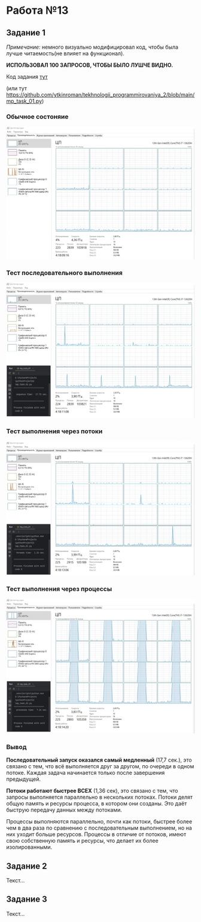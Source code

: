 # Работа №13

## Задание 1

*Примечание:* немного визуально модифицировал код, чтобы была лучше читаемость(не влияет на функционал).

__ИСПОЛЬЗОВАЛ 100 ЗАПРОСОВ, ЧТОБЫ БЫЛО ЛУШЧЕ ВИДНО.__

Код задания [тут](https://github.com/ytkinroman/tekhnologii_programmirovaniya_2/blob/main/mp_task_01.py)

(или тут https://github.com/ytkinroman/tekhnologii_programmirovaniya_2/blob/main/mp_task_01.py)


### Обычное состоняие
![Результаты теста последовательного выполнения](img/img_01.jpg)


### Тест последовательного выполнения

![Результаты теста последовательного выполнения](img/img_02.jpg)


### Тест выполнения через потоки

![Результаты теста через потоки](img/img_03.jpg)


### Тест выполнения через процессы

![Результаты теста через процессы](img/img_04.jpg)


### Вывод
**Последовательный запуск оказался самый медленный** (17,7 сек.), это связано с тем, что всё выполняется друг за другом, по очереди в одном потоке. Каждая задача начинается только после завершения предыдущей.


**Потоки работают быстрее ВСЕХ** (1,36 сек), это связано с тем, что запросы выполняется параллельно в нескольких потоках. Потоки делят общую память и ресурсы процесса, в котором они созданы. Это даёт быструю передачу данных между потоками.


Процессы выполняются параллельно, почти как потоки, быстрее более чем в два раза по сравнению с последовательным выполнением, но на них уходит больше ресурсов. Процессы в отличие от потоков, имеют свою собственную память и ресурсы, что делает их более изолированными.



## Задание 2
Текст...



## Задание 3
Текст...

